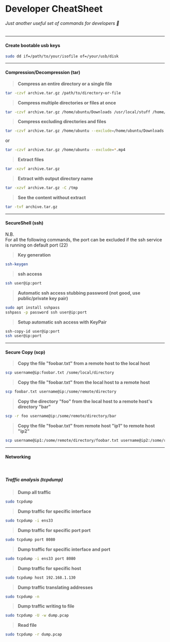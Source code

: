 # Developer CheatSheet
###### Just another useful set of commands for developers :penguin:

---
#### Create bootable usb keys
```bash
sudo dd if=/path/to/your/isofile of=/your/usb/disk
```

---
#### Compression/Decompression (tar)
>**Compress an entire directory or a single file**  
```bash
tar -czvf archive.tar.gz /path/to/directory-or-file
```  

>**Compress multiple directories or files at once**
```bash
tar -czvf archive.tar.gz /home/ubuntu/Downloads /usr/local/stuff /home/ubuntu/Documents/notes.txt
```

>**Compress excluding directories and files**
```bash
tar -czvf archive.tar.gz /home/ubuntu --exclude=/home/ubuntu/Downloads --exclude=/home/ubuntu/.cache
```
or
```bash
tar -czvf archive.tar.gz /home/ubuntu --exclude=*.mp4
```  

>**Extract files**
```bash
tar -xzvf archive.tar.gz
```  

>**Extract with output directory name**
```bash
tar -xzvf archive.tar.gz -C /tmp
```  

>**See the content without extract**
```bash
tar -tvf archive.tar.gz
```

---
#### SecureShell (ssh)
N.B.  
For all the following commands, the port can be excluded if the ssh service is running on default port (22)  
  
>**Key generation**
```bash
ssh-keygen
```

>**ssh access**
```bash
ssh user@ip:port
```
	
>**Automatic ssh access stubbing password (not good, use public/private key pair)**
```bash
sudo apt install sshpass
sshpass -p password ssh user@ip:port
```

>**Setup automatic ssh access with KeyPair**
```bash
ssh-copy-id user@ip:port
ssh user@ip:port
```

---
#### Secure Copy (scp)

>**Copy the file "foobar.txt" from a remote host to the local host**
```bash
scp username@ip:foobar.txt /some/local/directory 
```

>**Copy the file "foobar.txt" from the local host to a remote host**
```bash
scp foobar.txt username@ip:/some/remote/directory 
```

>**Copy the directory "foo" from the local host to a remote host's directory "bar"**
```bash
scp -r foo username@ip:/some/remote/directory/bar 
```

>**Copy the file "foobar.txt" from remote host "ip1" to remote host "ip2"**
```bash
scp username@ip1:/some/remote/directory/foobar.txt username@ip2:/some/remote/directory/
``` 

---
#### Networking    
&nbsp;
 
##### Traffic analysis (tcpdump)

>**Dump all traffic**
```bash
sudo tcpdump
```

>**Dump traffic for specific interface**
```bash
sudo tcpdump -i ens33
```

>**Dump traffic for specific port port** 
```bash
sudo tcpdump port 8080
```

>**Dump traffic for specific interface and port** 
```bash
sudo tcpdump -i ens33 port 8080
```

>**Dump traffic for specific host**
```bash
sudo tcpdump host 192.168.1.130
```

>**Dump traffic translating addresses**
```bash
sudo tcpdump -n
```

>**Dump traffic writing to file**
```bash
sudo tcpdump -U -w dump.pcap
```

>**Read file**
```bash
sudo tcpdump -r dump.pcap
```